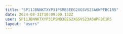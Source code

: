 ```yaml
---
title: "SP11JBNNKTXYP31PSMB3EEG2XGSVS23A6WPFBC1R5"
date: 2024-08-31T10:09:00.132Z
user: SP11JBNNKTXYP31PSMB3EEG2XGSVS23A6WPFBC1R5
layout: "users"
---
```

    